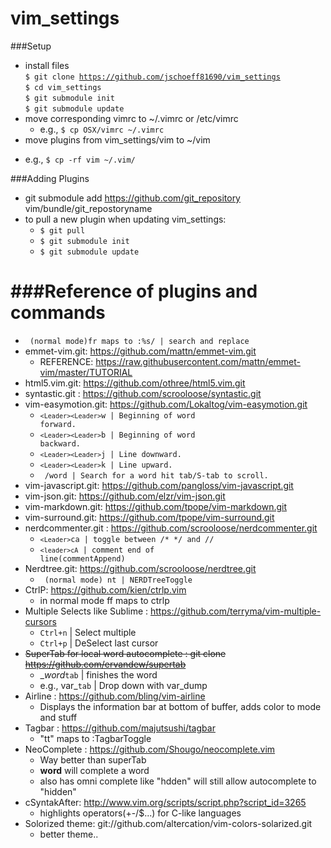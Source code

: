 vim_settings
============

###Setup
* install files<br> <code>$ git clone https://github.com/jschoeff81690/vim_settings</code><br>
<code>$ cd vim_settings</code><br>
<code>$ git submodule init</code><br>
<code>$ git submodule update</code><br>
* move corresponding vimrc to ~/.vimrc or /etc/vimrc
  + e.g., <code>$ cp OSX/vimrc ~/.vimrc</code>
* move plugins from vim_settings/vim to ~/vim
 + e.g., <code>$ cp -rf vim ~/.vim/</code>
 
###Adding Plugins
* git submodule add https://github.com/git_repository vim/bundle/git_repostoryname
* to pull a new plugin when updating vim_settings:
  + <code>$ git pull</code><br>
  + <code>$ git submodule init</code><br>
  + <code>$ git submodule update</code><br>

###Reference of plugins and commands
====================================
* <code> (normal mode)fr  maps to :%s/ | search and replace</code>
* emmet-vim.git: https://github.com/mattn/emmet-vim.git
  + REFERENCE: https://raw.githubusercontent.com/mattn/emmet-vim/master/TUTORIAL
* html5.vim.git: https://github.com/othree/html5.vim.git
* syntastic.git : https://github.com/scrooloose/syntastic.git 
* vim-easymotion.git: https://github.com/Lokaltog/vim-easymotion.git
  + <code>`<Leader><Leader>`w | Beginning of word forward.</code>
  + <code>`<Leader><Leader>`b | Beginning of word backward.</code>
  + <code>`<Leader><Leader>`j | Line downward. </code>
  + <code>`<Leader><Leader>`k | Line upward. </code>
  + <code> /word | Search for a word hit tab/S-tab to scroll. </code>
* vim-javascript.git: https://github.com/pangloss/vim-javascript.git
* vim-json.git: https://github.com/elzr/vim-json.git
* vim-markdown.git: https://github.com/tpope/vim-markdown.git
* vim-surround.git: https://github.com/tpope/vim-surround.git
* nerdcommenter.git : https://github.com/scrooloose/nerdcommenter.git 
  + <code>`<Leader>`ca | toggle between /* */ and // </code>
  + <code>`<leader>cA` | comment end of line(commentAppend) </code>
* Nerdtree.git: https://github.com/scrooloose/nerdtree.git 
  + <code> (normal mode) nt  | NERDTreeToggle</code>
* CtrlP: https://github.com/kien/ctrlp.vim
  +  in normal mode ff maps to ctrlp 
* Multiple Selects like Sublime : https://github.com/terryma/vim-multiple-cursors 
  + <code>Ctrl+n</code> | Select multiple
  + <code>Ctrl+p</code> | DeSelect last cursor
* ~~SuperTab for local word autocomplete : git clone https://github.com/ervandew/supertab~~
  + __word_<code>tab</code> | finishes the word
  + e.g., var_<code>tab</code> | Drop down with var_dump
* Airline : https://github.com/bling/vim-airline
  + Displays the information bar at bottom of buffer, adds color to mode and stuff
* Tagbar : https://github.com/majutsushi/tagbar
  + "tt" maps to :TagbarToggle<CR>
* NeoComplete : https://github.com/Shougo/neocomplete.vim
  + Way better than superTab
  + __word__<tab> will complete a word
  + also has omni complete like "hdden" will still allow autocomplete to "hidden"
* cSyntakAfter: http://www.vim.org/scripts/script.php?script_id=3265
  + highlights operators(+-/$...) for C-like languages
* Solorized theme: git://github.com/altercation/vim-colors-solarized.git
  + better theme..
